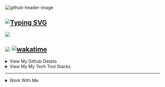 <!--
**Designegycreatives/Designegycreatives** is a ✨ _special_ ✨ repository because its `README.md` (this file) appears on your GitHub profile.
-->
![github-header-image](https://user-images.githubusercontent.com/83256563/157996773-3d2c6747-a57f-4e49-abfb-8da013f33a7a.png)

[![Typing SVG](https://readme-typing-svg.herokuapp.com?color=FFFBF9&lines=I+Love+Being+A+Data+Scientist;I+Love+Being+A+Data+Analyst;I+Love+Being+A+Data+Engineer)](https://git.io/typing-svg) 
---
![](https://komarev.com/ghpvc/?username=Designegycreatives&color=grey&style=&style=for-the-badge) 

![](https://custom-icon-badges.herokuapp.com/github/followers/Designegycreatives?logo=person-add&style=social)   [![wakatime](https://wakatime.com/badge/user/991cbdb7-0863-4417-8e61-441d50ee4dfa.svg)](https://wakatime.com/@991cbdb7-0863-4417-8e61-441d50ee4dfa)
---

<details>
<summary>View My Github Details</summary>
<br>

![GitHub stats](https://github-readme-stats.vercel.app/api?username=designegycreatives&show_icons=true&hide=contribs,prs,issues,stars&theme=github_dark) 

[![GitHub Streak](https://github-readme-streak-stats.herokuapp.com/?user=Designegycreatives&theme=dark)](https://git.io/streak-stats) 

<a href="https://app.daily.dev/AnuoluwapoDS"><img src="https://api.daily.dev/devcards/66b121ec97104ebbb943101ab5fa2fda.png?r=ftp" width="400" alt="Ifeoluwapo Balogun's Dev Card"/></a>      [![Top Langs](https://github-readme-stats.vercel.app/api/top-langs/?username=designegycreatives&langs_count=8)](https://github.com/designegycreatives/designegycreatives) 
</details>

 

<details>
<summary>View My My Tech Tool Stacks</summary>
<br>
 
![](https://img.shields.io/pypi/wheel/3?logo=python&style=social) ![](https://img.shields.io/pypi/wheel/3?logo=R&style=social) ![](https://img.shields.io/pypi/wheel/3?logo=powerbi&style=social) ![](https://img.shields.io/pypi/wheel/3?logo=MongoDB&style=social) ![](https://img.shields.io/pypi/wheel/3?logo=Microsoft%20Sql%20Server&style=social) ![](https://img.shields.io/pypi/wheel/3?logo=postgresql&style=social)
 
 ![icons8-microsoft-excel-2019-20](https://user-images.githubusercontent.com/83256563/158031519-18b957cb-cc81-428a-80ba-f4592a1e84ec.png) ![4490278_20x20](https://user-images.githubusercontent.com/83256563/158031735-84e44ea2-a9e5-478e-ae37-d11ff540bf42.png) ![png-transparent-apache-openoffice-computer-software-open-source-software-microsoft-office-microsoft-blue-heart-logo_20x20](https://user-images.githubusercontent.com/83256563/158031969-d6ff3a17-1da3-4e2a-978b-c87723c72871.png) ![icons8-database-48-20](https://user-images.githubusercontent.com/83256563/162647113-927d13a4-ba90-4ddb-a65b-d762d007169d.png) ![icons8-evernote-an-online-cloud-based-note-taking-application-24-20](https://user-images.githubusercontent.com/83256563/162647684-64857b7e-2c06-4358-826d-971ad8328674.png) ![icons8-github-30-20](https://user-images.githubusercontent.com/83256563/162647694-dbad4215-f477-42eb-a5b4-3db33a5296a5.png) ![icons8-spyder-ide-5-48-20](https://user-images.githubusercontent.com/83256563/162647704-5b61c04f-4733-4a67-acc6-84f71466761a.png) ![icons8-git-48-20](https://user-images.githubusercontent.com/83256563/162647722-ba5c34e3-ca11-44c7-8a86-b92e23851e34.png) ![icons8-jupyter-48-20](https://user-images.githubusercontent.com/83256563/162647731-9f3465e9-2615-4b88-87a0-acdd8693cb85.png) ![icons8-node-js-48-20](https://user-images.githubusercontent.com/83256563/162647740-0190fd7c-bd05-4ef3-9589-f1f1b982be46.png) ![icons8-pycharm-48-20](https://user-images.githubusercontent.com/83256563/162647751-f40f9a28-ebe6-4ee8-93ed-7f02dab892da.png) ![icons8-notion-24-20](https://user-images.githubusercontent.com/83256563/162647807-cb3a4dbd-3ce8-4c92-9c6f-e77cab9b0c08.png)








</details>

---
<details>
<summary>Work With Me</summary>
<br>
 
- 📫 [Check My Portfolio](https://bit.ly/AnuoluwapoDS) 

<a href="https://app.daily.dev/AnuoluwapoDS"><img src="https://user-images.githubusercontent.com/83256563/162647148-a14e8fab-2aae-45b5-87a5-5b197aec10f5.png?r=ftp" width="20" alt="Ifeoluwapo Balogun's Dev Card"/></a>
</details>
